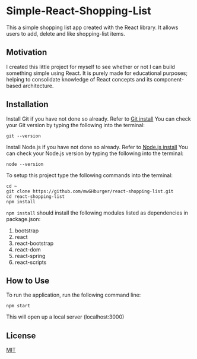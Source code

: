 # Simple-React-Shopping-List

This a simple shopping list app created with the React library. It allows users to add, delete and like shopping-list items.

## Motivation

I created this little project for myself to see whether or not I can build something simple using React. It is purely made for educational purposes; helping to consolidate knowledge of React concepts and its component-based architecture.

## Installation

Install Git if you have not done so already. Refer to [Git install](https://git-scm.com/book/en/v2/Getting-Started-Installing-Git)
You can check your Git version by typing the following into the terminal:

```
git --version
```

Install Node.js if you have not done so already. Refer to [Node.js install](https://nodejs.org/en/)
You can check your Node.js version by typing the following into the terminal:

```
node --version
```

To setup this project type the following commands into the terminal:

```
cd ~
git clone https://github.com/mwGHburger/react-shopping-list.git
cd react-shopping-list
npm install
```

`npm install` should install the following modules listed as dependencies in package.json:

1. bootstrap
2. react
3. react-bootstrap
4. react-dom
5. react-spring
6. react-scripts

## How to Use

To run the application, run the following command line:

```
npm start
```

This will open up a local server (localhost:3000)

## License

[MIT](https://choosealicense.com/licenses/mit/)
